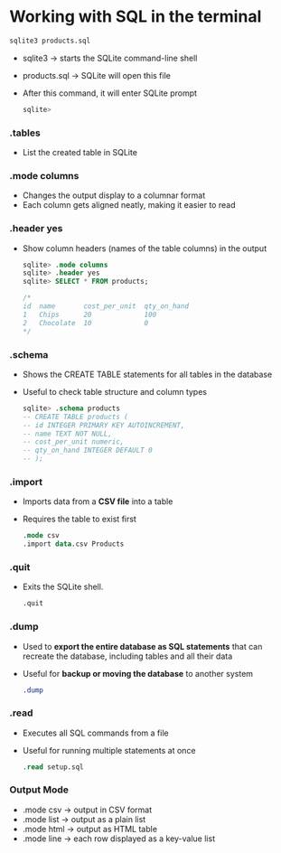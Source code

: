 # Working with SQL in the terminal

```sql
sqlite3 products.sql
```

- sqlite3 → starts the SQLite command-line shell
- products.sql → SQLite will open this file
- After this command, it will enter SQLite prompt
    
    ```sql
    sqlite>
    ```
    

### .tables

- List the created table in SQLite

### .mode columns

- Changes the output display to a columnar format
- Each column gets aligned neatly, making it easier to read

### .header yes

- Show column headers (names of the table columns) in the output
    
    ```sql
    sqlite> .mode columns
    sqlite> .header yes
    sqlite> SELECT * FROM products;
    
    /*
    id  name       cost_per_unit  qty_on_hand
    1   Chips      20             100
    2   Chocolate  10             0
    */
    ```

### .schema

- Shows the CREATE TABLE statements for all tables in the database
- Useful to check table structure and column types
    
    ```sql
    sqlite> .schema products
    -- CREATE TABLE products (
    -- id INTEGER PRIMARY KEY AUTOINCREMENT,
    -- name TEXT NOT NULL,
    -- cost_per_unit numeric,
    -- qty_on_hand INTEGER DEFAULT 0
    -- );
    ```

### .import

- Imports data from a **CSV file** into a table
- Requires the table to exist first
    
    ```sql
    .mode csv
    .import data.csv Products
    ```
    
### .quit

- Exits the SQLite shell.
    
    ```sql
    .quit
    ```

### .dump

- Used to **export the entire database as SQL statements** that can recreate the database, including tables and all their data
- Useful for **backup or moving the database** to another system
    
    ```sql
    .dump
    ```
    

### .read

- Executes all SQL commands from a file
- Useful for running multiple statements at once
    
    ```sql
    .read setup.sql
    ```
    
### Output Mode

- .mode csv → output in CSV format
- .mode list → output as a plain list
- .mode html → output as HTML table
- .mode line → each row displayed as a key-value list
